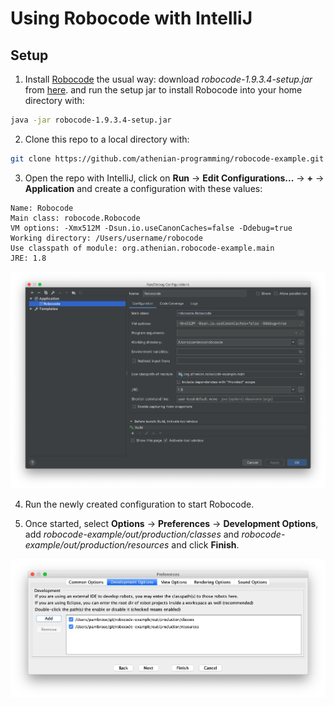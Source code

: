 # Using Robocode with IntelliJ

## Setup
1) Install [Robocode](https://robocode.sourceforge.io) the usual way: 
download *robocode-1.9.3.4-setup.jar* from [here](https://sourceforge.net/projects/robocode/files/).
and run the setup jar to install Robocode into your home directory with:

```bash
java -jar robocode-1.9.3.4-setup.jar
```

2) Clone this repo to a local directory with: 

```bash
git clone https://github.com/athenian-programming/robocode-example.git
```

3) Open the repo with IntelliJ, click on **Run** -> **Edit Configurations...** -> **+** -> **Application** 
and create a configuration with these values:

```
Name: Robocode
Main class: robocode.Robocode
VM options: -Xmx512M -Dsun.io.useCanonCaches=false -Ddebug=true
Working directory: /Users/username/robocode 
Use classpath of module: org.athenian.robocode-example.main
JRE: 1.8
```

![Robocode Configuration](docs/configuration.jpg)

4) Run the newly created configuration to start Robocode.

5) Once started, select **Options** -> **Preferences** -> **Development Options**,
add *robocode-example/out/production/classes* and *robocode-example/out/production/resources*
and click **Finish**.

![Preferences](docs/preferences.jpg)



